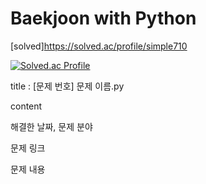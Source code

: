 # Baekjoon with Python

[solved]https://solved.ac/profile/simple710

[![Solved.ac Profile](http://mazassumnida.wtf/api/generate_badge?boj=simple710)](https://solved.ac/simple710)

title : [문제 번호] 문제 이름.py

content

해결한 날짜, 문제 분야

문제 링크

문제 내용
